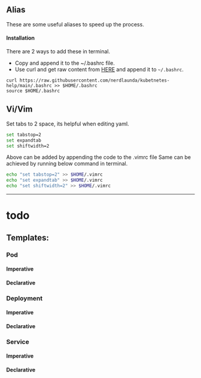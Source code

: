 ## Alias

These are some useful aliases to speed up the process.
#### Installation
There are 2 ways to add these in terminal. 
- Copy and append it to the ~/.bashrc file.
- Use curl and get raw content from [HERE](https://raw.githubusercontent.com/nerdlaunda/kubetnetes-help/main/.bashrc) and append it to `~/.bashrc`.
```
curl https://raw.githubusercontent.com/nerdlaunda/kubetnetes-help/main/.bashrc >> $HOME/.bashrc
source $HOME/.bashrc
```

## Vi/Vim

Set tabs to 2 space, its helpful when editing yaml.
```bash
set tabstop=2
set expandtab
set shiftwidth=2
```
Above can be added by appending the code to the .vimrc file
Same can be achieved by running below command in terminal.
```bash
echo "set tabstop=2" >> $HOME/.vimrc
echo "set expandtab" >> $HOME/.vimrc
echo "set shiftwidth=2" >> $HOME/.vimrc
```

---
# todo
## Templates:
### Pod
#### Imperative

#### Declarative

### Deployment
#### Imperative

#### Declarative

### Service
#### Imperative

#### Declarative